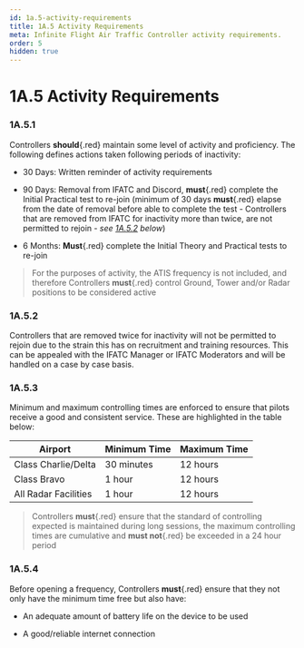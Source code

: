 ```yaml
---
id: 1a.5-activity-requirements
title: 1A.5 Activity Requirements
meta: Infinite Flight Air Traffic Controller activity requirements.
order: 5
hidden: true
---
```


# 1A.5  Activity Requirements

 

### 1A.5.1    

Controllers **should**{.red} maintain some level of activity and proficiency. The following defines actions taken following periods of inactivity:

 

 -    30 Days:   Written reminder of activity requirements

 -    90 Days:   Removal from IFATC and Discord, **must**{.red} complete the Initial Practical test to re-join (minimum of 30 days **must**{.red} elapse from the date of removal before able to complete the test - Controllers that are removed from IFATC for inactivity more than twice, are not permitted to rejoin - *see [1A.5.2](/guide/atc-manual/1a.-administration/1a.5-activity-requirements#1a.5.2) below*)

 -    6 Months:  **Must**{.red} complete the Initial Theory and Practical tests to re-join

 

> For the purposes of activity, the ATIS frequency is not included, and therefore Controllers **must**{.red} control Ground, Tower and/or Radar positions to be considered active



### 1A.5.2

Controllers that are removed twice for inactivity will not be permitted to rejoin due to the strain this has on recruitment and training resources. This can be appealed with the IFATC Manager or IFATC Moderators and will be handled on a case by case basis.



### 1A.5.3    

Minimum and maximum controlling times are enforced to ensure that pilots receive a good and consistent service. These are highlighted in the table below: 

 

| Airport              | Minimum Time | Maximum Time |
| -------------------- | ------------ | ------------ |
| Class Charlie/Delta  | 30 minutes   | 12 hours     |
| Class Bravo          | 1 hour       | 12 hours     |
| All Radar Facilities | 1 hour       | 12 hours     |



> Controllers **must**{.red} ensure that the standard of controlling expected is maintained during long sessions, the maximum controlling times are cumulative and **must not**{.red} be exceeded in a 24 hour period



### 1A.5.4   

Before opening a frequency, Controllers **must**{.red} ensure that they not only have the minimum time free but also have:

 

 -    An adequate amount of battery life on the device to be used

 -    A good/reliable internet connection

 